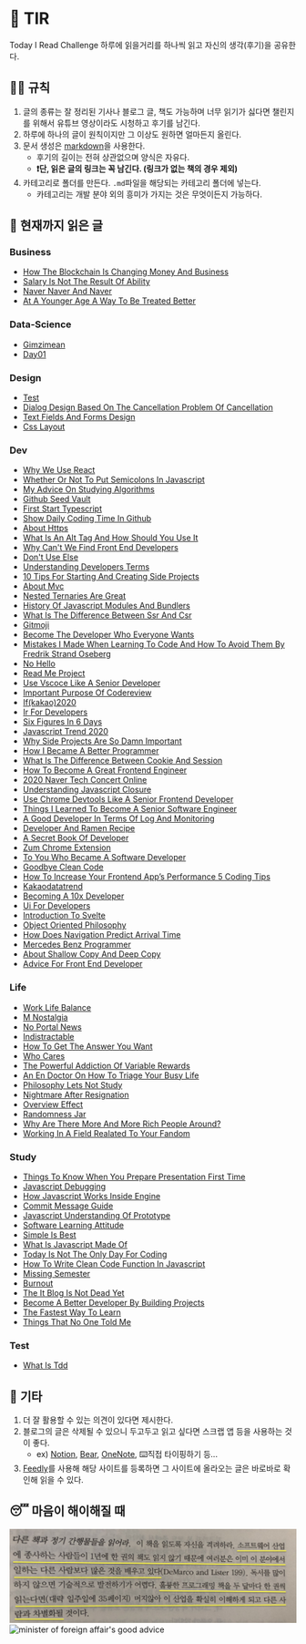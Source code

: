 # 📖 TIR
Today I Read Challenge
하루에 읽을거리를 하나씩 읽고 자신의 생각(후기)을 공유한다.   

## 👩‍⚖️ 규칙  

1. 글의 종류는 잘 정리된 기사나 블로그 글, 책도 가능하며 너무 읽기가 싫다면 챌린지를 위해서 유튜브 영상이라도 시청하고 후기를 남긴다. 
2. 하루에 하나의 글이 원칙이지만 그 이상도 원하면 얼마든지 올린다. 
3. 문서 생성은 [markdown](https://gist.github.com/ihoneymon/652be052a0727ad59601)을 사용한다.   
    - 후기의 길이는 전혀 상관없으며 양식은 자유다.  
    - **❗단, 읽은 글의 링크는 꼭 남긴다. (링크가 없는 책의 경우 제외)** 
4. 카테고리로 폴더를 만든다. `.md`파일을 해당되는 카테고리 폴더에 넣는다.   
    - 카테고리는 개발 분야 외의 흥미가 가지는 것은 무엇이든지 가능하다.   

## 📰 현재까지 읽은 글  
### Business

- [How The Blockchain Is Changing Money And Business](Business/how-the-blockchain-is-changing-money-and-business.md)
- [Salary Is Not The Result Of Ability](Business/Salary-is-not-the-result-of-ability..md)
- [Naver Naver And Naver](Business/naver-naver-and-naver.md)
- [At A Younger Age A Way To Be Treated Better](Business/at-a-younger-age-a-way-to-be-treated-better.md)

### Data-Science

- [Gimzimean](Data-Science/GIMZIMEAN.md)
- [Day01](Data-Science/Day01.md)

### Design

- [Test](Design/test.md)
- [Dialog Design Based On The Cancellation Problem Of Cancellation](Design/dialog-design-based-on-the-cancellation-problem-of-cancellation.md)
- [Text Fields And Forms Design](Design/text-fields-and-forms-design.md)
- [Css Layout](Design/css-layout.md)

### Dev

- [Why We Use React](Dev/why-we-use-react.md)
- [Whether Or Not To Put Semicolons In Javascript](Dev/whether-or-not-to-put-semicolons-in-javaScript.md)
- [My Advice On Studying Algorithms](Dev/my-advice-on-studying-algorithms.md)
- [Github Seed Vault](Dev/github-seed-vault.md)
- [First Start Typescript](Dev/first-start-typescript.md)
- [Show Daily Coding Time In Github](Dev/show-daily-coding-time-in-github.md)
- [About Https](Dev/about-https.md)
- [What Is An Alt Tag And How Should You Use It](Dev/what-is-an-alt-tag-and-how-should-you-use-it.md)
- [Why Can't We Find Front End Developers](Dev/why-can't-we-find-front-end-developers.md)
- [Don't Use Else](Dev/don't-use-else.md)
- [Understanding Developers Terms](Dev/understanding-developers-terms.md)
- [10 Tips For Starting And Creating Side Projects](Dev/10-tips-for-starting-and-creating-side-projects.md)
- [About Mvc](Dev/about-mvc.md)
- [Nested Ternaries Are Great](Dev/nested-ternaries-are-great.md)
- [History Of Javascript Modules And Bundlers](Dev/history-of-javascript-modules-and-bundlers.md)
- [What Is The Difference Between Ssr And Csr](Dev/what-is-the-difference-between-SSR-and-CSR.md)
- [Gitmoji](Dev/gitmoji.md)
- [Become The Developer Who Everyone Wants](Dev/become-the-developer-who-everyone-wants.md)
- [Mistakes I Made When Learning To Code And How To Avoid Them By Fredrik Strand Oseberg](Dev/mistakes-i-made-when-learning-to-code-and-how-to-avoid-them-by-fredrik-strand-oseberg.md)
- [No Hello](Dev/no-hello.md)
- [Read Me Project](Dev/read-me-project.md)
- [Use Vscoce Like A Senior Developer](Dev/use-vscoce-like-a-senior-developer.md)
- [Important Purpose Of Codereview](Dev/important-purpose-of-codereview.md)
- [If(kakao)2020](Dev/if(kakao)2020.md)
- [Ir For Developers](Dev/ir-for-developers.md)
- [Six Figures In 6 Days](Dev/six-figures-in-6-days.md)
- [Javascript Trend 2020](Dev/javascript-trend-2020.md)
- [Why Side Projects Are So Damn Important](Dev/why-side-projects-are-so-damn-important.md)
- [How I Became A Better Programmer](Dev/how-i-became-a-better-programmer.md)
- [What Is The Difference Between Cookie And Session](Dev/what-is-the-difference-between-cookie-and-session.md)
- [How To Become A Great Frontend Engineer](Dev/how-to-become-a-great-frontend-engineer.md)
- [2020 Naver Tech Concert Online](Dev/2020-naver-tech-concert-online.md)
- [Understanding Javascript Closure](Dev/understanding-javascript-closure.md)
- [Use Chrome Devtools Like A Senior Frontend Developer](Dev/use-chrome-devTools-like-a-senior-frontend-developer.md)
- [Things I Learned To Become A Senior Software Engineer](Dev/things-i-learned-to-become-a-senior-software-engineer.md)
- [A Good Developer In Terms Of Log And Monitoring](Dev/a-good-developer-in-terms-of-log-and-monitoring.md)
- [Developer And Ramen Recipe](Dev/developer-and-ramen-recipe.md)
- [A Secret Book Of Developer](Dev/a-secret-book-of-developer.md)
- [Zum Chrome Extension](Dev/zum-chrome-extension.md)
- [To You Who Became A Software Developer](Dev/to-you-who-became-a-software-developer.md)
- [Goodbye Clean Code](Dev/goodbye-clean-code.md)
- [How To Increase Your Frontend App’s Performance 5 Coding Tips](Dev/how-to-increase-your-frontend-app’s-performance-5-coding-tips.md)
- [Kakaodatatrend](Dev/kakaodatatrend.md)
- [Becoming A 10x Developer](Dev/becoming-a-10x-developer.md)
- [Ui For Developers](Dev/ui-for-developers.md)
- [Introduction To Svelte](Dev/introduction-to-svelte.md)
- [Object Oriented Philosophy](Dev/object-oriented-philosophy.md)
- [How Does Navigation Predict Arrival Time](Dev/how-does-navigation-predict-arrival-time.md)
- [Mercedes Benz Programmer](Dev/mercedes-benz-programmer.md)
- [About Shallow Copy And Deep Copy](Dev/about-shallow-copy-and-deep-copy.md)
- [Advice For Front End Developer](Dev/advice-for-front-end-developer.md)

### Life

- [Work Life Balance](Life/work-life-balance.md)
- [M Nostalgia](Life/m-nostalgia.md)
- [No Portal News](Life/no-portal-news.md)
- [Indistractable](Life/indistractable.md)
- [How To Get The Answer You Want](Life/how-to-get-the-answer-you-want.md)
- [Who Cares](Life/who-cares.md)
- [The Powerful Addiction Of Variable Rewards](Life/the-powerful-addiction-of-variable-rewards.md)
- [An En Doctor On How To Triage Your Busy Life](Life/an-en-doctor-on-how-to-triage-your-busy-life.md)
- [Philosophy Lets Not Study](Life/philosophy-lets-not-study.md)
- [Nightmare After Resignation](Life/nightmare-after-resignation.md)
- [Overview Effect](Life/overview-effect.md)
- [Randomness Jar](Life/randomness-jar.md)
- [Why Are There More And More Rich People Around?](Life/why-are-there-more-and-more-rich-people-around?.md)
- [Working In A Field Realated To Your Fandom](Life/working-in-a-field-realated-to-your-fandom.md)

### Study

- [Things To Know When You Prepare Presentation First Time](Study/things-to-know-when-you-prepare-presentation-first-time.md)
- [Javascript Debugging](Study/javascript-debugging.md)
- [How Javascript Works Inside Engine](Study/how-javascript-works-inside-engine.md)
- [Commit Message Guide](Study/commit-message-guide.md)
- [Javascript Understanding Of Prototype](Study/javascript-understanding-of-prototype.md)
- [Software Learning Attitude](Study/software-learning-attitude.md)
- [Simple Is Best](Study/simple-is-best.md)
- [What Is Javascript Made Of](Study/what-is-javascript-made-of.md)
- [Today Is Not The Only Day For Coding](Study/today-is-not-the-only-day-for-coding.md)
- [How To Write Clean Code Function In Javascript](Study/how-to-write-clean-code-function-in-javascript.md)
- [Missing Semester](Study/missing-semester.md)
- [Burnout](Study/burnout.md)
- [The It Blog Is Not Dead Yet](Study/the-IT-blog-is-not-dead-yet.md)
- [Become A Better Developer By Building Projects](Study/become-a-better-developer-by-building-projects.md)
- [The Fastest Way To Learn](Study/the-fastest-way-to-learn.md)
- [Things That No One Told Me](Study/things-that-no-one-told-me.md)

### Test

- [What Is Tdd](Test/what-is-TDD.md)

## 💬 기타  
1. 더 잘 활용할 수 있는 의견이 있다면 제시한다.  
2. 블로그의 글은 삭제될 수 있으니 두고두고 읽고 싶다면 스크랩 앱 등을 사용하는 것이 좋다.  
    - ex) [Notion](https://www.notion.so/), [Bear](https://bear.app/), [OneNote](https://www.onenote.com/), ⌨️직접 타이핑하기 등...
3. [Feedly](https://feedly.com/)를 사용해 해당 사이트를 등록하면 그 사이트에 올라오는 글은 바로바로 확인해 읽을 수 있다.   


## 😴 마음이 해이해질 때 

![code-complete2](img/IMG_7770.jpg)
![minister of foreign affair's good advice](img/kang.png)
